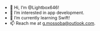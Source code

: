 - 👋 Hi, I’m @Lightbox646!
- 👀 I’m interested in app development.
- 🌱 I’m currently learning Swift!
- 📫 Reach me at g.mossoba@outlook.com.
